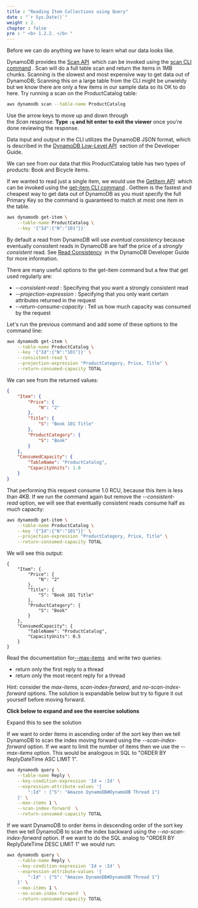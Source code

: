```yaml
---
title : "Reading Item Collections using Query"
date : "`r Sys.Date()`"
weight : 2.
chapter : false
pre : " <b> 1.2.2. </b> "
---
```


Before we can do anything we have to learn what our data looks like.

DynamoDB provides the [Scan API](https://docs.aws.amazon.com/amazondynamodb/latest/APIReference/API_Scan.html)  which can be invoked using the [scan CLI command](https://docs.aws.amazon.com/cli/latest/reference/dynamodb/scan.html) . Scan will do a full table scan and return the items in 1MB chunks. Scanning is the slowest and most expensive way to get data out of DynamoDB; Scanning this on a large table from the CLI might be unwieldy but we know there are only a few items in our sample data so its OK to do here. Try running a scan on the ProductCatalog table:

```bash
aws dynamodb scan --table-name ProductCatalog
```

Use the arrow keys to move up and down through the _Scan_ response. **Type `:q` and hit enter to exit the viewer** once you're done reviewing the response.

Data input and output in the CLI utilizes the DynamoDB JSON format, which is described in the [DynamoDB Low-Level API](https://docs.aws.amazon.com/amazondynamodb/latest/developerguide/Programming.LowLevelAPI.html)  section of the Developer Guide.

We can see from our data that this ProductCatalog table has two types of products: Book and Bicycle items.

If we wanted to read just a single item, we would use the [GetItem API](https://docs.aws.amazon.com/amazondynamodb/latest/APIReference/API_GetItem.html)  which can be invoked using the [get-item CLI command](https://docs.aws.amazon.com/cli/latest/reference/dynamodb/get-item.html) . GetItem is the fastest and cheapest way to get data out of DynamoDB as you must specify the full Primary Key so the command is guaranteed to match at most one item in the table.

```bash
aws dynamodb get-item \
    --table-name ProductCatalog \
    --key '{"Id":{"N":"101"}}'
```

By default a read from DynamoDB will use _eventual consistency_ because eventually consistent reads in DynamoDB are half the price of a _strongly consistent_ read. See [Read Consistency](https://docs.aws.amazon.com/amazondynamodb/latest/developerguide/HowItWorks.ReadConsistency.html)  in the DynamoDB Developer Guide for more information.

There are many useful options to the get-item command but a few that get used regularly are:

- _--consistent-read_ : Specifying that you want a strongly consistent read
- _--projection-expression_ : Specifying that you only want certain attributes returned in the request
- _--return-consume-capacity_ : Tell us how much capacity was consumed by the request

Let's run the previous command and add some of these options to the command line:

```bash
aws dynamodb get-item \
    --table-name ProductCatalog \
    --key '{"Id":{"N":"101"}}' \
    --consistent-read \
    --projection-expression "ProductCategory, Price, Title" \
    --return-consumed-capacity TOTAL
```

We can see from the returned values:

```json
{
    "Item": {
        "Price": {
            "N": "2"
        },
        "Title": {
            "S": "Book 101 Title"
        },
        "ProductCategory": {
            "S": "Book"
        }
    },
    "ConsumedCapacity": {
        "TableName": "ProductCatalog",
        "CapacityUnits": 1.0
    }
}
```

That performing this request consume 1.0 RCU, because this item is less than 4KB. If we run the command again but remove the _--consistent-read_ option, we will see that eventually consistent reads consume half as much capacity:

```bash
aws dynamodb get-item \
    --table-name ProductCatalog \
    --key '{"Id":{"N":"101"}}' \
    --projection-expression "ProductCategory, Price, Title" \
    --return-consumed-capacity TOTAL
```

We will see this output:

```
{
    "Item": {
        "Price": {
            "N": "2"
        },
        "Title": {
            "S": "Book 101 Title"
        },
        "ProductCategory": {
            "S": "Book"
        }
    },
    "ConsumedCapacity": {
        "TableName": "ProductCatalog",
        "CapacityUnits": 0.5
    }
}
```

Read the documentation for[--max-items](https://docs.aws.amazon.com/cli/latest/reference/dynamodb/query.html#synopsis)  and write two queries:

- return only the first reply to a thread
- return only the most recent reply for a thread

Hint: consider the _max-items_, _scan-index-forward_, and _no-scan-index-forward_ options. The solution is expandable below but try to figure it out yourself before moving forward.

**Click below to expand and see the exercise solutions**

Expand this to see the solution

If we want to order items in ascending order of the sort key then we tell DynamoDB to scan the index moving forward using the _--scan-index-forward_ option. If we want to limit the number of items then we use the _--max-items_ option. This would be analogous in SQL to "ORDER BY ReplyDateTime ASC LIMIT 1".

```bash
aws dynamodb query \
    --table-name Reply \
    --key-condition-expression 'Id = :Id' \
    --expression-attribute-values '{
        ":Id" : {"S": "Amazon DynamoDB#DynamoDB Thread 1"}
    }' \
    --max-items 1 \
    --scan-index-forward  \
    --return-consumed-capacity TOTAL
```

If we want DynamoDB to order items in descending order of the sort key then we tell DynamoDB to scan the index backward using the _--no-scan-index-forward_ option. If we want to do the SQL analog to "ORDER BY ReplyDateTime DESC LIMIT 1" we would run:

```bash
aws dynamodb query \
    --table-name Reply \
    --key-condition-expression 'Id = :Id' \
    --expression-attribute-values '{
        ":Id" : {"S": "Amazon DynamoDB#DynamoDB Thread 1"}
    }' \
    --max-items 1 \
    --no-scan-index-forward  \
    --return-consumed-capacity TOTAL
```